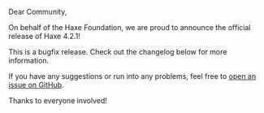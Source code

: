 Dear Community,

On behalf of the Haxe Foundation, we are proud to announce the official release of Haxe 4.2.1!

This is a bugfix release. Check out the changelog below for more information.

If you have any suggestions or run into any problems, feel free to [open an issue on GitHub](https://github.com/HaxeFoundation/haxe/issues).

Thanks to everyone involved!